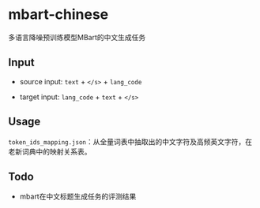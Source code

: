 # mbart-chinese

多语言降噪预训练模型MBart的中文生成任务

## Input
- source input: `text` + `</s>` + `lang_code`

- target input: `lang_code` + `text` + `</s>`


## Usage

``token_ids_mapping.json``：从全量词表中抽取出的中文字符及高频英文字符，在老新词典中的映射关系表。


## Todo

- mbart在中文标题生成任务的评测结果